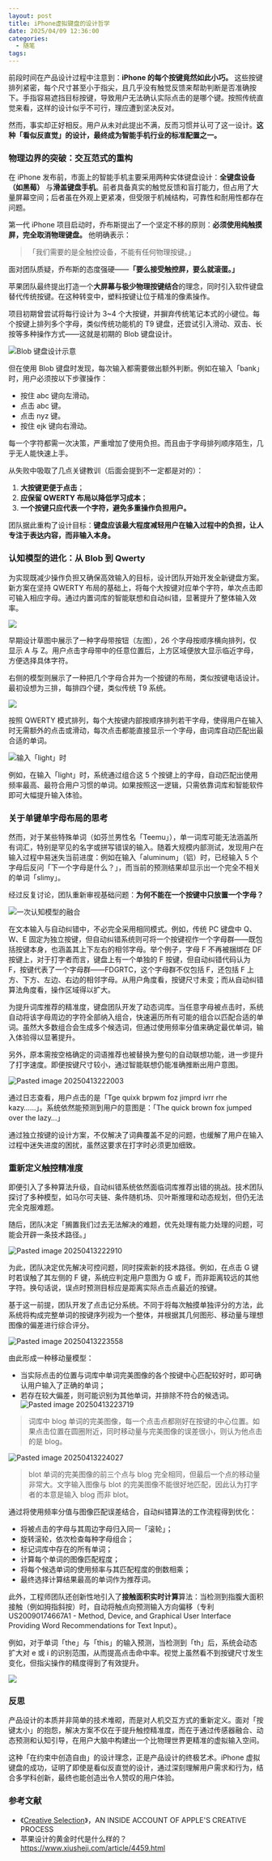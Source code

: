 ```yaml
---
layout: post
title: iPhone虚拟键盘的设计哲学
date: 2025/04/09 12:36:00
categories:
  - 随笔
tags:
---
```

前段时间在产品设计过程中注意到：**iPhone 的每个按键竟然如此小巧。** 这些按键排列紧密，每个尺寸甚至小于指尖，且几乎没有触觉反馈来帮助判断是否准确按下。手指容易遮挡目标按键，导致用户无法确认实际点击的是哪个键。按照传统直觉来看，这样的设计似乎不可行，理应遭到坚决反对。

然而，事实却正好相反。用户从未对此提出不满，反而习惯并认可了这一设计。**这种「看似反直觉」的设计，最终成为智能手机行业的标准配置之一。**

### 物理边界的突破：交互范式的重构

在 iPhone 发布前，市面上的智能手机主要采用两种实体键盘设计：**全键盘设备（如黑莓）** 与**滑盖键盘手机**。前者具备真实的触觉反馈和盲打能力，但占用了大量屏幕空间；后者虽在外观上更紧凑，但受限于机械结构，可靠性和耐用性都存在问题。

第一代 iPhone 项目启动时，乔布斯提出了一个坚定不移的原则：**必须使用纯触摸屏，完全取消物理键盘。** 他明确表示：

> 「我们需要的是全触控设备，不能有任何物理按键。」

面对团队质疑，乔布斯的态度强硬——**「要么接受触控屏，要么就滚蛋。」**

苹果团队最终提出打造一个**大屏幕与极少物理按键结合**的理念，同时引入软件键盘替代传统按键。在这种转变中，塑料按键让位于精准的像素操作。

项目初期曾尝试将每行设计为 3~4 个大按键，并摒弃传统笔记本式的小键位。每个按键上排列多个字母，类似传统功能机的 T9 键盘，还尝试引入滑动、双击、长按等多种操作方式——这就是初期的 Blob 键盘设计。

![Blob 键盘设计示意](https://pics.naaln.com/2025-04-13-02d9c14e9541482ebd0aaa7075b02b06.png-basicBlog)

但在使用 Blob 键盘时发现，每次输入都需要做出额外判断。例如在输入「bank」时，用户必须按以下步骤操作：

- 按住 abc 键向左滑动。
- 点击 abc 键。
- 点击 nyz 键。
- 按住 ejk 键向右滑动。

每一个字符都需一次决策，严重增加了使用负担。而且由于字母排列顺序陌生，几乎无人能快速上手。

从失败中吸取了几点关键教训（后面会提到不一定都是对的）：

1. **大按键更便于点击**；
2. **应保留 QWERTY 布局以降低学习成本**；
3. **一个按键只应代表一个字符，避免多重操作负担用户。**

团队据此重构了设计目标：**键盘应该最大程度减轻用户在输入过程中的负担，让人专注于表达内容，而非输入本身。**

### 认知模型的进化：从 Blob 到 Qwerty

为实现既减少操作负担又确保高效输入的目标，设计团队开始开发全新键盘方案。新方案在坚持 QWERTY 布局的基础上，将每个大按键对应单个字符，单次点击即可输入相应字母。通过内置词库的智能联想和自动纠错，显著提升了整体输入效率。

![](https://pics.naaln.com/2025-04-09-81f5a200e3964537836c1108c3de014e.png-basicBlog)

早期设计草图中展示了一种字母带按钮（左图），26 个字母按顺序横向排列，仅显示 A 与 Z。用户点击字母带中的任意位置后，上方区域便放大显示临近字母，方便选择具体字符。

右侧的模型则展示了一种把几个字母合并为一个按键的布局，类似按键电话设计。最初设想为三排，每排四个键，类似传统 T9 系统。

![](https://pics.naaln.com/2025-04-13-93744e26a835433187ae4b3d36840981.png-basicBlog)

按照 QWERTY 模式排列，每个大按键内部按顺序排列若干字母，使得用户在输入时无需额外的点击或滑动，每次点击都能直接显示一个字母，由词库自动匹配出最合适的单词。

![输入「light」时](https://pics.naaln.com/2025-04-13-6062adea979345ad842e643473403f3a.png-basicBlog)

例如，在输入「light」时，系统通过组合这 5 个按键上的字母，自动匹配出使用频率最高、最符合用户习惯的单词。如果按照这一逻辑，只需依靠词库和智能软件即可大幅提升输入体验。

### 关于单键单字母布局的思考

然而，对于某些特殊单词（如芬兰男性名「Teemu」），单一词库可能无法涵盖所有词汇，特别是罕见的名字或拼写错误的输入。随着大规模内部测试，发现用户在输入过程中易迷失当前进度：例如在输入「aluminum」（铝）时，已经输入 5 个字母后反问「下一个字母是什么？」，而当前的预测结果却显示出一个完全不相关的单词「slimy」。

经过反复讨论，团队重新审视基础问题：**为何不能在一个按键中只放置一个字母？**

![一次认知模型的融合](https://pics.naaln.com/2025-04-13-ad12bccb9f44467fbfb670ea59913107.png-basicBlog)

在文本输入与自动纠错中，不必完全采用相同模式。例如，传统 PC 键盘中 Q、W、E 固定为独立按键，但自动纠错系统则可将一个按键视作一个字母群——既包括按键本身，也涵盖其上下左右的相邻字母。举个例子，字母 F 不再被捆绑在 DF 按键上，对于打字者而言，键盘上有一个单独的 F 按键，但自动纠错代码认为 F，按键代表了一个字母群——FDGRTC，这个字母群不仅包括 F，还包括 F 上方、下方、左边、右边的相邻字母。从用户角度看，按键尺寸未变；而从自动纠错算法角度看，操作区域得以扩大。

为提升词库推荐的精准度，键盘团队开发了动态词库。当任意字母被点击时，系统自动将该字母周边的字符全部纳入组合，快速遍历所有可能的组合以匹配合适的单词。虽然大多数组合会生成多个候选词，但通过使用频率分值来确定最优单词，输入体验得以显著提升。

另外，原本需按空格确定的词语推荐也被替换为整句的自动联想功能，进一步提升了打字速度。即便按键尺寸较小，通过智能联想仍能准确推断出用户意图。

![Pasted image 20250413222003](https://pics.naaln.com/2025-04-13-e52eb1f121d9408ba1b6e60a851279d0.png-basicBlog)

通过日志查看，用户点击的是「Tge quixk brpwm foz jimprd ivrr rhe kazy……」。系统依然能预测到用户的意图是：「The quick brown fox jumped over the lazy…」

通过独立按键的设计方案，不仅解决了词典覆盖不足的问题，也缓解了用户在输入过程中迷失进度的困扰，虽然这要求在打字时必须更加细致。

### 重新定义触控精准度

即便引入了多种算法升级，自动纠错系统依然面临词库推荐出错的挑战。技术团队探讨了多种模型，如马尔可夫链、条件随机场、贝叶斯推理和动态规划，但仍无法完全克服难题。

随后，团队决定「搁置我们过去无法解决的难题，优先处理有能力处理的问题，可能会开辟一条技术路径。」

![Pasted image 20250413222910](https://pics.naaln.com/2025-04-13-ac2acdddef084de28e1225d65f99f081.png-basicBlog)

为此，团队决定优先解决可控问题，同时探索新的技术路径。例如，在点击 G 键时若误触了其左侧的 F 键，系统应判定用户意图为 G 或 F，而非距离较远的其他字符。换句话说，误点时预测目标应是距离实际点击点最近的按键。

基于这一前提，团队开发了点击记分系统。不同于将每次触摸单独评分的方法，此系统将构成完整单词的按键序列视为一个整体，并根据其几何图形、移动量与理想图像的偏差进行综合评分。

![Pasted image 20250413223558](https://pics.naaln.com/2025-04-13-9f5d65c6652d439182b2d128ffd4f212.png-basicBlog)

由此形成一种移动量模型：

- 当实际点击的位置与词库中单词完美图像的各个按键中心匹配较好时，即可确认用户输入了正确的单词；
- 若存在较大偏差，则可能识别为其他单词，并排除不符合的候选词。
![Pasted image 20250413223719](https://pics.naaln.com/2025-04-13-4e6b45ec750941c7b634fc23d60bbd26.png-basicBlog)

> 词库中 blog 单词的完美图像，每一个点击点都刚好在按键的中心位置。如果点击位置在圆圈附近，同时移动量与完美图像的误差很小，则认为他点击的是 blog。

![Pasted image 20250413224027](https://pics.naaln.com/2025-04-13-dfde905d38354d56ac64e2175d2befd6.png-basicBlog)

> blot 单词的完美图像的前三个点与 blog 完全相同，但最后一个点的移动量非常大。文字输入图像与 blot 的完美图像不能很好地匹配，因此认为打字者的本意是输入 blog 而非 blot。

通过将使用频率分值与图像匹配误差结合，自动纠错算法的工作流程得到优化：

- 将被点击的字母与其周边字母归入同一「滚轮」；
- 旋转滚轮，依次检查每种字母组合；
- 标记词库中存在的所有单词；
- 计算每个单词的图像匹配程度；
- 将每个候选单词的使用频率与其匹配程度的倒数相乘；
- 最终选择计算结果最高的单词作为推荐词。

此外，工程师团队还创新性地引入了**接触面积实时计算**算法：当检测到指腹大面积接触（例如拇指斜按）时，自动将触点向预测输入方向偏移（专利 US20090174667A1 - Method, Device, and Graphical User Interface Providing Word Recommendations for Text Input）。

例如，对于单词「the」与「this」的输入预测，当检测到「th」后，系统会动态扩大对 e 或 i 的识别范围，从而提高点击命中率。视觉上虽然看不到按键尺寸发生变化，但指尖操作的精度得到了有效提升。

![](https://pics.naaln.com/paxh9l3cl1.gif)

### 反思

产品设计的本质并非简单的技术堆砌，而是对人机交互方式的重新定义。面对「按键太小」的抱怨，解决方案不仅在于提升触控精准度，而在于通过传感器融合、动态预测和认知引导，在用户大脑中构建出一个比物理世界更精准的虚拟输入空间。

这种「在约束中创造自由」的设计理念，正是产品设计的终极艺术。iPhone 虚拟键盘的成功，证明了即使是看似反直觉的设计，通过深刻理解用户需求和行为，结合多学科创新，最终也能创造出令人赞叹的用户体验。

### 参考文献

- 《[Creative Selection](http://creativeselection.io/)》，AN INSIDE ACCOUNT OF APPLE'S CREATIVE PROCESS
- 苹果设计的黄金时代是什么样的？ https://www.xiusheji.com/article/4459.html
